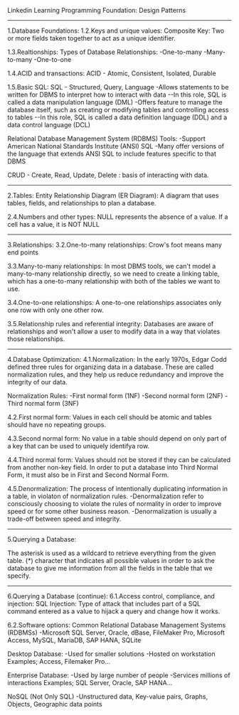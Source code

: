 Linkedin Learning 
Programming Foundation: Design Patterns
___________________________________________

1.Database Foundations:
1.2.Keys and unique values:
Composite Key: Two or more fields taken together to act as a unique identifier.

1.3.Realtionships:
Types of Database Relationships:
-One-to-many
-Many-to-many
-One-to-one

1.4.ACID and transactions:
ACID - Atomic, Consistent, Isolated, Durable

1.5.Basic SQL:
SQL - Structured, Query, Language
-Allows statements to be written for DBMS to interpret how to interact with data
--In this role, SQL is called a data manipulation language (DML)
-Offers feature to manage the database itself, such as creating or modifying tables and controlling access to tables 
--In this role, SQL is called a data definition language (DDL) and a data control language (DCL)

Relational Database Management System (RDBMS) Tools:
-Support American National Standards Institute (ANSI) SQL
-Many offer versions of the language that extends ANSI SQL to include features specific to that DBMS

CRUD - Create, Read, Update, Delete : basis of interacting with data.
___________________________________________________________________

2.Tables:
Entity Relationship Diagram (ER Diagram): A diagram that uses tables, fields, and relationships to plan a database.

2.4.Numbers and other types:
NULL represents the absence of a value.
If a cell has a value, it is NOT NULL
__________________________________

3.Relationships:
3.2.One-to-many relationships:
Crow's foot means many end points

3.3.Many-to-many relationships:
In most DBMS tools, we can't model a many-to-many relationship directly, so we need to create a linking table, which has a one-to-many relationship with both of the tables we want to use.

3.4.One-to-one relationships:
A one-to-one relationships associates only one row with only one other row.

3.5.Relationship rules and referential integrity:
Databases are aware of relationships and won't allow a user to modify data in a way that violates those relationships.
__________________________________________

4.Database Optimization:
4.1.Normalization:
In the early 1970s, Edgar Codd defined three rules for organizing data in a database. These are called normalization rules, and they help us reduce redundancy and improve the integrity of our data.

Normalization Rules:
-First normal form (1NF)
-Second normal form (2NF)
-Third normal form (3NF)

4.2.First normal form:
Values in each cell should be atomic and tables should have no repeating groups.

4.3.Second normal form:
No value in a table should depend on only part of a key that can be used to uniquely identifya row.

4.4.Third normal form:
Values should not be stored if they can be calculated from another non-key field.
In order to put a database into Third Normal Form, it must also be in First and Second Normal Form.

4.5.Denormalization:
The process of intentionally duplicating information in a table, in violaton of normalization rules.
-Denormalization refer to consciously choosing to violate the rules of normality in order to improve speed or for some other business reason.
-Denormalization is usually a trade-off between speed and integrity.
____________________________________________________________________

5.Querying a Database:

The asterisk is used as a wildcard to retrieve everything from the given table.
(*) character that indicates all possible values in order to ask the database to give me information from all the fields in the table that we specify.
_____________________________________________________________

6.Querying a Database (continue):
6.1.Access  control, compliance, and injection:
SQL Injection: Type of attack that includes part of a SQL command entered as a value to hijack a query and change how it works.

6.2.Software options:
Common Relational Database Management Systems (RDBMSs)
-Microsoft SQL Server, Oracle, dBase, FileMaker Pro, Microsoft Access, MySQL, MariaDB, SAP HANA, SQLite

Desktop Database:
-Used for smaller solutions
-Hosted on workstation
Examples; Access, Filemaker Pro...

Enterprise Database:
-Used by large number of people
-Services millions of interactions
Examples; SQL Server, Oracle, SAP HANA...

NoSQL (Not Only SQL)
-Unstructured data, Key-value pairs, Graphs, Objects, Geographic data points










